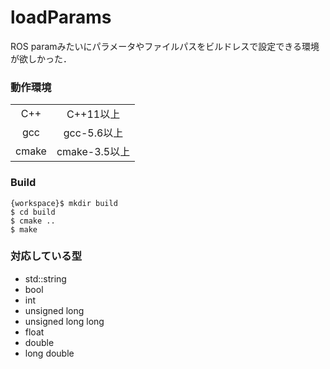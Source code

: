 # loadParams

ROS paramみたいにパラメータやファイルパスをビルドレスで設定できる環境が欲しかった．

### 動作環境

|||
|:--:|:--:|
|C++|C++11以上|
|gcc|gcc-5.6以上|
|cmake|cmake-3.5以上|


### Build

```
{workspace}$ mkdir build
$ cd build 
$ cmake ..
$ make
```

### 対応している型

- std::string
- bool
- int
- unsigned long
- unsigned long long
- float
- double
- long double
